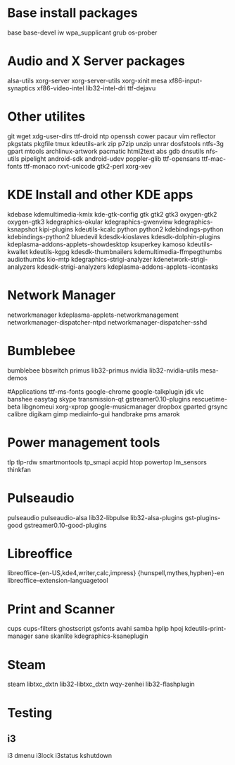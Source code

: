 # Base install packages
base base-devel iw wpa_supplicant grub os-prober

# Audio and X Server packages
alsa-utils xorg-server xorg-server-utils xorg-xinit mesa xf86-input-synaptics xf86-video-intel lib32-intel-dri ttf-dejavu 

# Other utilites
git wget xdg-user-dirs ttf-droid ntp openssh cower pacaur vim reflector pkgstats pkgfile tmux kdeutils-ark zip p7zip unzip unrar dosfstools ntfs-3g gpart mtools archlinux-artwork pacmatic html2text abs gdb dnsutils nfs-utils pipelight android-sdk android-udev poppler-glib ttf-opensans ttf-mac-fonts ttf-monaco rxvt-unicode gtk2-perl xorg-xev

# KDE Install and other KDE apps
kdebase kdemultimedia-kmix kde-gtk-config gtk gtk2 gtk3 oxygen-gtk2 oxygen-gtk3 kdegraphics-okular kdegraphics-gwenview kdegraphics-ksnapshot kipi-plugins kdeutils-kcalc python python2 kdebindings-python kdebindings-python2 bluedevil kdesdk-kioslaves kdesdk-dolphin-plugins kdeplasma-addons-applets-showdesktop ksuperkey kamoso kdeutils-kwallet kdeutils-kgpg kdesdk-thumbnailers kdemultimedia-ffmpegthumbs audiothumbs kio-mtp kdegraphics-strigi-analyzer kdenetwork-strigi-analyzers kdesdk-strigi-analyzers kdeplasma-addons-applets-icontasks

# Network Manager
networkmanager kdeplasma-applets-networkmanagement networkmanager-dispatcher-ntpd networkmanager-dispatcher-sshd

# Bumblebee
bumblebee bbswitch primus lib32-primus nvidia lib32-nvidia-utils mesa-demos

#Applications
ttf-ms-fonts google-chrome google-talkplugin jdk vlc banshee easytag skype transmission-qt gstreamer0.10-plugins rescuetime-beta libgnomeui xorg-xprop google-musicmanager dropbox gparted grsync calibre digikam gimp mediainfo-gui handbrake pms amarok

# Power management tools
tlp tlp-rdw smartmontools tp_smapi acpid htop powertop lm_sensors thinkfan

# Pulseaudio
pulseaudio pulseaudio-alsa lib32-libpulse lib32-alsa-plugins gst-plugins-good gstreamer0.10-good-plugins

# Libreoffice
libreoffice-{en-US,kde4,writer,calc,impress} {hunspell,mythes,hyphen}-en libreoffice-extension-languagetool

# Print and Scanner
cups cups-filters ghostscript gsfonts avahi samba hplip hpoj kdeutils-print-manager sane skanlite kdegraphics-ksaneplugin

# Steam
steam libtxc_dxtn lib32-libtxc_dxtn wqy-zenhei lib32-flashplugin

# Testing

## i3
i3 dmenu i3lock i3status kshutdown